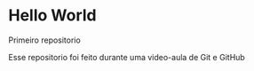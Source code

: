 # Hello World
 Primeiro repositorio

 Esse repositorio foi feito durante uma video-aula de Git e GitHub